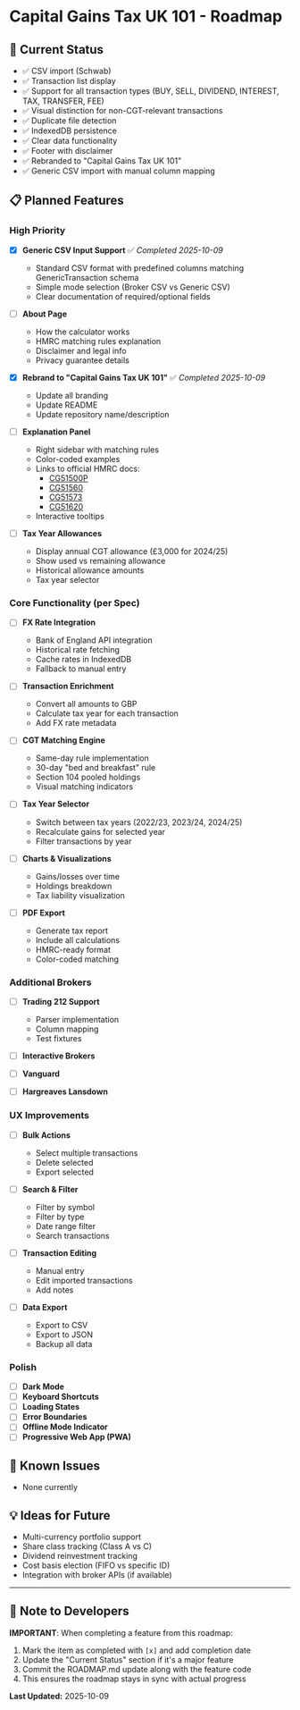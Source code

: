 # Capital Gains Tax UK 101 - Roadmap

## 🎯 Current Status
- ✅ CSV import (Schwab)
- ✅ Transaction list display
- ✅ Support for all transaction types (BUY, SELL, DIVIDEND, INTEREST, TAX, TRANSFER, FEE)
- ✅ Visual distinction for non-CGT-relevant transactions
- ✅ Duplicate file detection
- ✅ IndexedDB persistence
- ✅ Clear data functionality
- ✅ Footer with disclaimer
- ✅ Rebranded to "Capital Gains Tax UK 101"
- ✅ Generic CSV import with manual column mapping

## 📋 Planned Features

### High Priority

- [x] **Generic CSV Input Support** ✅ *Completed 2025-10-09*
  - Standard CSV format with predefined columns matching GenericTransaction schema
  - Simple mode selection (Broker CSV vs Generic CSV)
  - Clear documentation of required/optional fields

- [ ] **About Page**
  - How the calculator works
  - HMRC matching rules explanation
  - Disclaimer and legal info
  - Privacy guarantee details

- [x] **Rebrand to "Capital Gains Tax UK 101"** ✅ *Completed 2025-10-09*
  - Update all branding
  - Update README
  - Update repository name/description

- [ ] **Explanation Panel**
  - Right sidebar with matching rules
  - Color-coded examples
  - Links to official HMRC docs:
    - [CG51500P](https://www.gov.uk/hmrc-internal-manuals/capital-gains-manual/cg51500p)
    - [CG51560](https://www.gov.uk/hmrc-internal-manuals/capital-gains-manual/cg51560)
    - [CG51573](https://www.gov.uk/hmrc-internal-manuals/capital-gains-manual/cg51573)
    - [CG51620](https://www.gov.uk/hmrc-internal-manuals/capital-gains-manual/cg51620)
  - Interactive tooltips

- [ ] **Tax Year Allowances**
  - Display annual CGT allowance (£3,000 for 2024/25)
  - Show used vs remaining allowance
  - Historical allowance amounts
  - Tax year selector

### Core Functionality (per Spec)

- [ ] **FX Rate Integration**
  - Bank of England API integration
  - Historical rate fetching
  - Cache rates in IndexedDB
  - Fallback to manual entry

- [ ] **Transaction Enrichment**
  - Convert all amounts to GBP
  - Calculate tax year for each transaction
  - Add FX rate metadata

- [ ] **CGT Matching Engine**
  - Same-day rule implementation
  - 30-day "bed and breakfast" rule
  - Section 104 pooled holdings
  - Visual matching indicators

- [ ] **Tax Year Selector**
  - Switch between tax years (2022/23, 2023/24, 2024/25)
  - Recalculate gains for selected year
  - Filter transactions by year

- [ ] **Charts & Visualizations**
  - Gains/losses over time
  - Holdings breakdown
  - Tax liability visualization

- [ ] **PDF Export**
  - Generate tax report
  - Include all calculations
  - HMRC-ready format
  - Color-coded matching

### Additional Brokers

- [ ] **Trading 212 Support**
  - Parser implementation
  - Column mapping
  - Test fixtures

- [ ] **Interactive Brokers**
- [ ] **Vanguard**
- [ ] **Hargreaves Lansdown**

### UX Improvements

- [ ] **Bulk Actions**
  - Select multiple transactions
  - Delete selected
  - Export selected

- [ ] **Search & Filter**
  - Filter by symbol
  - Filter by type
  - Date range filter
  - Search transactions

- [ ] **Transaction Editing**
  - Manual entry
  - Edit imported transactions
  - Add notes

- [ ] **Data Export**
  - Export to CSV
  - Export to JSON
  - Backup all data

### Polish

- [ ] **Dark Mode**
- [ ] **Keyboard Shortcuts**
- [ ] **Loading States**
- [ ] **Error Boundaries**
- [ ] **Offline Mode Indicator**
- [ ] **Progressive Web App (PWA)**

## 🐛 Known Issues

- None currently

## 💡 Ideas for Future

- Multi-currency portfolio support
- Share class tracking (Class A vs C)
- Dividend reinvestment tracking
- Cost basis election (FIFO vs specific ID)
- Integration with broker APIs (if available)

---

## 📝 Note to Developers

**IMPORTANT**: When completing a feature from this roadmap:
1. Mark the item as completed with `[x]` and add completion date
2. Update the "Current Status" section if it's a major feature
3. Commit the ROADMAP.md update along with the feature code
4. This ensures the roadmap stays in sync with actual progress

**Last Updated:** 2025-10-09
